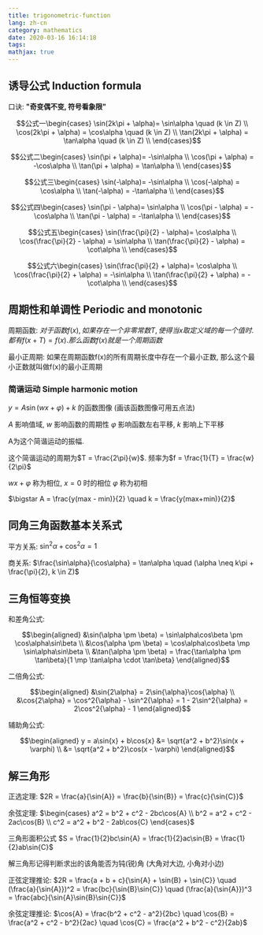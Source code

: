 ```yaml
---
title: trigonometric-function
lang: zh-cn
category: mathematics
date: 2020-03-16 16:14:18
tags:
mathjax: true
---
```


## 诱导公式 Induction formula

口诀: **"奇变偶不变, 符号看象限"**

$$公式一\begin{cases}
\sin(2k\pi + \alpha)= \sin\alpha \quad (k \in Z) \\
\cos(2k\pi + \alpha) = \cos\alpha \quad (k \in Z) \\
\tan(2k\pi + \alpha) = \tan\alpha \quad (k \in Z) \\
\end{cases}$$

$$公式二\begin{cases}
\sin(\pi + \alpha)= -\sin\alpha \\
\cos(\pi + \alpha) = -\cos\alpha \\
\tan(\pi + \alpha) = \tan\alpha \\
\end{cases}$$

$$公式三\begin{cases}
\sin(-\alpha)= -\sin\alpha \\
\cos(-\alpha) = \cos\alpha \\
\tan(-\alpha) = -\tan\alpha \\
\end{cases}$$

$$公式四\begin{cases}
\sin(\pi - \alpha)= \sin\alpha \\
\cos(\pi - \alpha) = -\cos\alpha \\
\tan(\pi - \alpha) = -\tan\alpha \\
\end{cases}$$

$$公式五\begin{cases}
\sin(\frac{\pi}{2} - \alpha)= \cos\alpha \\
\cos(\frac{\pi}{2} - \alpha) = \sin\alpha \\
\tan(\frac{\pi}{2} - \alpha) = \cot\alpha \\
\end{cases}$$

$$公式六\begin{cases}
\sin(\frac{\pi}{2} + \alpha)= \cos\alpha \\
\cos(\frac{\pi}{2} + \alpha) = -\sin\alpha \\
\tan(\frac{\pi}{2} + \alpha) = -\cot\alpha \\
\end{cases}$$

## 周期性和单调性 Periodic and monotonic

周期函数: $对于函数f(x), 如果存在一个非零常数T, 使得当x取定义域的每一个值时. 都有f(x+T)=f(x). 那么函数f(x)就是一个周期函数$

最小正周期: 如果在周期函数f(x)的所有周期长度中存在一个最小正数, 那么这个最小正数就叫做f(x)的最小正周期

### 简谐运动 Simple harmonic motion

$y=A\sin(wx + \varphi) + k$ 的函数图像 (画该函数图像可用五点法)

$A$ 影响值域, $w$ 影响函数的周期性
$\varphi$ 影响函数左右平移, $k$ 影响上下平移

A为这个简谐运动的振幅.

这个简谐运动的周期为$T = \frac{2\pi}{w}$. 频率为$f = \frac{1}{T} = \frac{w}{2\pi}$

$wx + \varphi$ 称为相位, $x = 0$ 时的相位 $\varphi$ 称为初相

$\bigstar A = \frac{y(max - min)}{2} \quad k = \frac{y(max+min)}{2}$

## 同角三角函数基本关系式

平方关系: $\sin^2\alpha + \cos^2\alpha = 1$

商关系: $\frac{\sin\alpha}{\cos\alpha} = \tan\alpha \quad (\alpha \neq k\pi + \frac{\pi}{2}, k \in Z)$


## 三角恒等变换

和差角公式:

$$\begin{aligned}
&\sin(\alpha \pm \beta) = \sin\alpha\cos\beta \pm \cos\alpha\sin\beta \\
&\cos(\alpha \pm \beta) = \cos\alpha\cos\beta \mp \sin\alpha\sin\beta \\
&\tan(\alpha \pm \beta) = \frac{\tan\alpha \pm \tan\beta}{1 \mp \tan\alpha \cdot \tan\beta}
\end{aligned}$$

二倍角公式:

$$\begin{aligned}
&\sin{2\alpha} = 2\sin{\alpha}\cos{\alpha} \\
&\cos{2\alpha} = \cos^2{\alpha} - \sin^2{\alpha} = 1 - 2\sin^2{\alpha} = 2\cos^2{\alpha} - 1
\end{aligned}$$

辅助角公式:

$$\begin{aligned}
y = a\sin{x} + b\cos{x} &= \sqrt{a^2 + b^2}\sin(x + \varphi) \\
&= \sqrt{a^2 + b^2}\cos(x - \varphi)
\end{aligned}$$

## 解三角形

正选定理: $2R = \frac{a}{\sin{A}} = \frac{b}{\sin{B}} = \frac{c}{\sin{C}}$

余弦定理: $\begin{cases}
a^2 = b^2 + c^2 - 2bc\cos{A} \\ b^2 = a^2 + c^2 - 2ac\cos{B} \\ c^2 = a^2 + b^2 - 2ab\cos{C}
\end{cases}$

三角形面积公式 $S = \frac{1}{2}bc\sin{A} = \frac{1}{2}ac\sin{B} = \frac{1}{2}ab\sin{C}$

解三角形记得判断求出的该角能否为钝(锐)角 (大角对大边, 小角对小边)

正弦定理推论: $2R = \frac{a + b + c}{\sin{A} + \sin{B} + \sin{C}} \quad (\frac{a}{\sin{A}})^2 = \frac{bc}{\sin{B}\sin{C}} \quad (\frac{a}{\sin{A}})^3 = \frac{abc}{\sin{A}\sin{B}\sin{C}}$

余弦定理推论: $\cos{A} = \frac{b^2 + c^2 - a^2}{2bc} \quad \cos{B} = \frac{a^2 + c^2 - b^2}{2ac} \quad \cos{C} = \frac{a^2 + b^2 - c^2}{2ab}$
